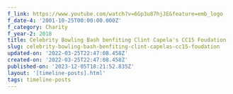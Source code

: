 ```yaml
---
f_link: https://www.youtube.com/watch?v=6Gp3u87hjJE&feature=emb_logo
f_date-4: '2001-10-25T00:00:00.000Z'
f_category: Charity
f_year-2: 2018
title: Celebrity Bowling Bash benfiting Clint Capela's CC15 Foudation
slug: celebrity-bowling-bash-benfiting-clint-capelas-cc15-foudation
updated-on: '2022-03-25T22:47:08.458Z'
created-on: '2022-03-25T22:47:08.458Z'
published-on: '2023-12-05T18:21:52.835Z'
layout: '[timeline-posts].html'
tags: timeline-posts
---
```



